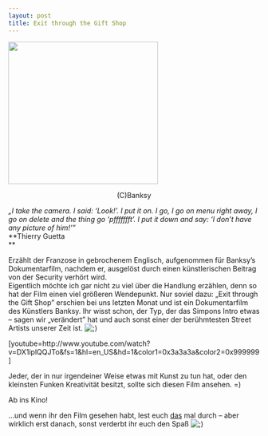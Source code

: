 ```yaml
---
layout: post
title: Exit through the Gift Shop
---
```


<p><a href="http://napcae.files.wordpress.com/2010/11/banksy-21.gif"><img class="img-responsive" class="aligncenter size-medium wp-image-215" title="banksy-21" src="http://napcae.files.wordpress.com/2010/11/banksy-21.gif?w=300" alt="" width="300" height="285" /></a></p>

<p style="text-align:center;">
  (C)Banksy
</p>

<p><em>„I take the camera. I said: ‘Look!’. I put it on. I go, I go on menu right away, I go on delete and the thing go ‘pffffffft’. I put it down and say: ‘I don’t have any picture of him!’”</em><br />
**Thierry Guetta<br />
**</p>

<p>Erzählt der Franzose in gebrochenem Englisch, aufgenommen für Banksy’s Dokumentarfilm, nachdem er, ausgelöst durch einen künstlerischen Beitrag von der Security verhört wird.<br />
Eigentlich möchte ich gar nicht zu viel über die Handlung erzählen, denn so hat der Film einen viel größeren Wendepunkt. Nur soviel dazu: „Exit through the Gift Shop” erschien bei uns letzten Monat und ist ein Dokumentarfilm des Künstlers Banksy. Ihr wisst schon, der Typ, der das Simpons Intro etwas – sagen wir „verändert” hat und auch sonst einer der berühmtesten Street Artists unserer Zeit ist. <img class="img-responsive" src='http://198.211.112.164/wp-includes/images/smilies/icon_wink.gif' alt=';)' class='wp-smiley' /> </p>

<p>[youtube=http://www.youtube.com/watch?v=DX1iplQQJTo&amp;fs=1&amp;hl=en_US&amp;hd=1&amp;color1=0x3a3a3a&amp;color2=0x999999]</p>

<p>Jeder, der in nur irgendeiner Weise etwas mit Kunst zu tun hat, oder den kleinsten Funken Kreativität besitzt, sollte sich diesen Film ansehen. =)</p>

<p>Ab ins Kino!</p>

<p>…und wenn ihr den Film gesehen habt, lest euch <a href="http://www.denkfabriq.de/index.php/2010/11/13/banksy-ist-mr-brainwash-ist-banksy/">das</a> mal durch – aber wirklich erst danach, sonst verderbt ihr euch den Spaß <img class="img-responsive" src='http://198.211.112.164/wp-includes/images/smilies/icon_wink.gif' alt=';)' class='wp-smiley' /></p>
